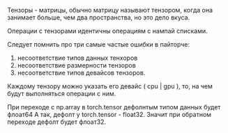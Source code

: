 Тензоры - матрицы, обычно матрицу называют тензором, когда она занимает больше, чем два пространства, но это дело вкуса. 

Операции с тензорами идентичны операциям с нампай списками. 

Следует помнить про три самые частые ошибки в пайторче:
1) несоответствие типов данных тенхоров
2) несоответствие размерности тензоров
3) несоответствие типов девайсов тензоров. 

Каждому тензору можно указать его девайс ( cpu | gpu ), то, на чем будут выполняться операции с ним.

При переходе с np.array в torch.tensor дефолнтым типом данных будет флоат64
А так, дефолт у torch.tensor - float32. Значит при обратном переходе дефолт будет флоат32.
